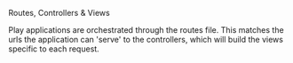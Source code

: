 Routes, Controllers & Views

Play applications are orchestrated through the routes file. This matches the urls the application can 'serve' to the controllers, which will build the views specific to each request.